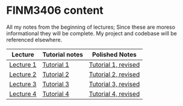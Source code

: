 # FINM3406 content

All my notes from the beginning of lectures; Since these are moreso informational they will be complete. My project and codebase will be referenced elsewhere.

**Lecture** | **Tutorial notes** | **Polished Notes**
|---|---| --- |
[Lecture 1](lecture1.html) | [Tutorial 1](tutorial1.html) | [Tutorial 1, revised](tutorial1r2.html)
| [Lecture 2](lecture2.html) | [Tutorial 2](tutorial2.html) | [Tutorial 2, revised](tutorial2r2.html)
 [Lecture 3](lecture3.html) | [Tutorial 3](tutorial3.html) | [Tutorial 3, revised](tutorial3r2.html)
 [Lecture 4](Lecture4.html) | [Tutorial 4](tutorial4.html) | [Tutorial 4, revised](tutorial4r2.html) 
